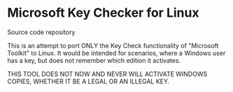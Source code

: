 # Microsoft Key Checker for Linux
Source code repository

This is an attempt to port ONLY the Key Check functionality of "Microsoft Toolkit" to Linux.
It would be intended for scenarios, where a Windows user has a key, but does not remember which edition it activates.

THIS TOOL DOES NOT NOW AND NEVER WILL ACTIVATE WINDOWS COPIES, WHETHER IT BE A LEGAL OR AN ILLEGAL KEY.
